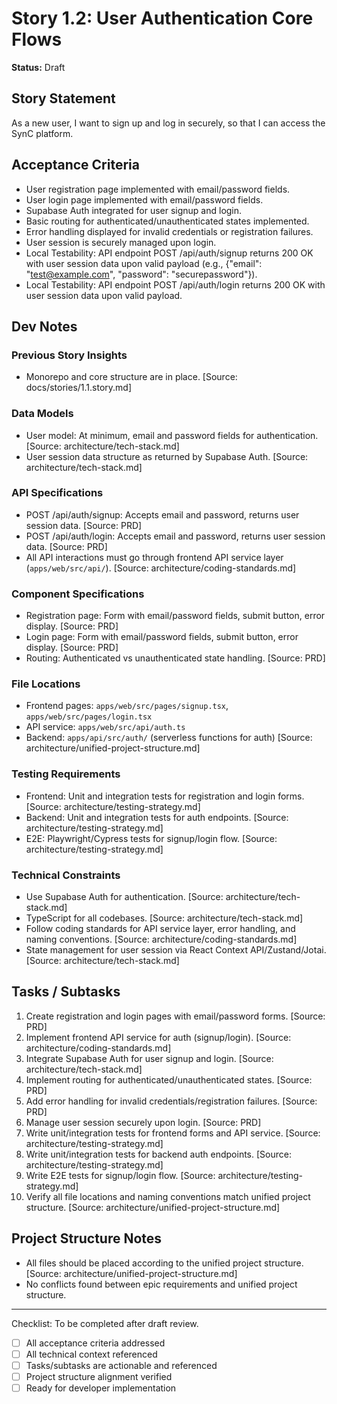 # Story 1.2: User Authentication Core Flows

**Status:** Draft

## Story Statement
As a new user,
I want to sign up and log in securely,
so that I can access the SynC platform.

## Acceptance Criteria
- User registration page implemented with email/password fields.
- User login page implemented with email/password fields.
- Supabase Auth integrated for user signup and login.
- Basic routing for authenticated/unauthenticated states implemented.
- Error handling displayed for invalid credentials or registration failures.
- User session is securely managed upon login.
- Local Testability: API endpoint POST /api/auth/signup returns 200 OK with user session data upon valid payload (e.g., {"email": "test@example.com", "password": "securepassword"}).
- Local Testability: API endpoint POST /api/auth/login returns 200 OK with user session data upon valid payload.

## Dev Notes
### Previous Story Insights
- Monorepo and core structure are in place. [Source: docs/stories/1.1.story.md]

### Data Models
- User model: At minimum, email and password fields for authentication. [Source: architecture/tech-stack.md]
- User session data structure as returned by Supabase Auth. [Source: architecture/tech-stack.md]

### API Specifications
- POST /api/auth/signup: Accepts email and password, returns user session data. [Source: PRD]
- POST /api/auth/login: Accepts email and password, returns user session data. [Source: PRD]
- All API interactions must go through frontend API service layer (`apps/web/src/api/`). [Source: architecture/coding-standards.md]

### Component Specifications
- Registration page: Form with email/password fields, submit button, error display. [Source: PRD]
- Login page: Form with email/password fields, submit button, error display. [Source: PRD]
- Routing: Authenticated vs unauthenticated state handling. [Source: PRD]

### File Locations
- Frontend pages: `apps/web/src/pages/signup.tsx`, `apps/web/src/pages/login.tsx`
- API service: `apps/web/src/api/auth.ts`
- Backend: `apps/api/src/auth/` (serverless functions for auth)
[Source: architecture/unified-project-structure.md]

### Testing Requirements
- Frontend: Unit and integration tests for registration and login forms. [Source: architecture/testing-strategy.md]
- Backend: Unit and integration tests for auth endpoints. [Source: architecture/testing-strategy.md]
- E2E: Playwright/Cypress tests for signup/login flow. [Source: architecture/testing-strategy.md]

### Technical Constraints
- Use Supabase Auth for authentication. [Source: architecture/tech-stack.md]
- TypeScript for all codebases. [Source: architecture/tech-stack.md]
- Follow coding standards for API service layer, error handling, and naming conventions. [Source: architecture/coding-standards.md]
- State management for user session via React Context API/Zustand/Jotai. [Source: architecture/tech-stack.md]

## Tasks / Subtasks
1. Create registration and login pages with email/password forms. [Source: PRD]
2. Implement frontend API service for auth (signup/login). [Source: architecture/coding-standards.md]
3. Integrate Supabase Auth for user signup and login. [Source: architecture/tech-stack.md]
4. Implement routing for authenticated/unauthenticated states. [Source: PRD]
5. Add error handling for invalid credentials/registration failures. [Source: PRD]
6. Manage user session securely upon login. [Source: PRD]
7. Write unit/integration tests for frontend forms and API service. [Source: architecture/testing-strategy.md]
8. Write unit/integration tests for backend auth endpoints. [Source: architecture/testing-strategy.md]
9. Write E2E tests for signup/login flow. [Source: architecture/testing-strategy.md]
10. Verify all file locations and naming conventions match unified project structure. [Source: architecture/unified-project-structure.md]

## Project Structure Notes
- All files should be placed according to the unified project structure. [Source: architecture/unified-project-structure.md]
- No conflicts found between epic requirements and unified project structure.

---

Checklist: To be completed after draft review.
- [ ] All acceptance criteria addressed
- [ ] All technical context referenced
- [ ] Tasks/subtasks are actionable and referenced
- [ ] Project structure alignment verified
- [ ] Ready for developer implementation 